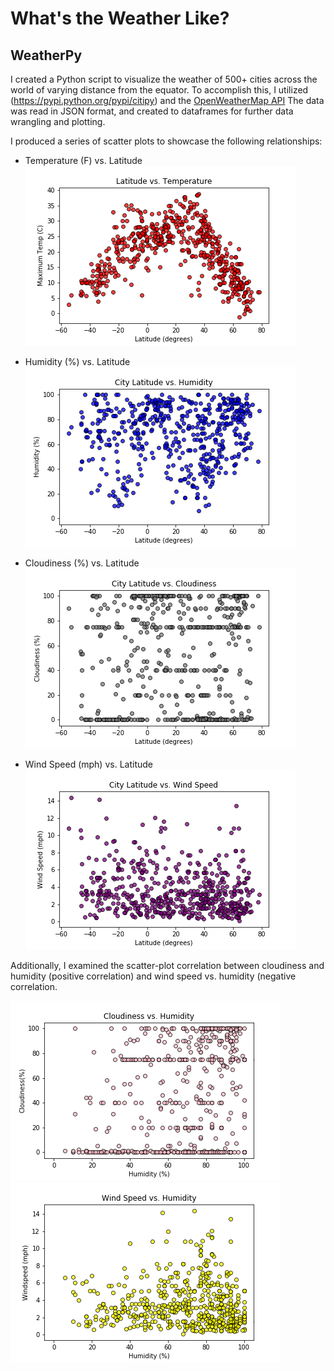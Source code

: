 # What's the Weather Like?

## WeatherPy

I created a Python script to visualize the weather of 500+ cities across the world of varying distance from the equator. 
To accomplish this, I utilized (https://pypi.python.org/pypi/citipy) and the [OpenWeatherMap API](https://openweathermap.org/api)
The data was read in JSON format, and created to dataframes for further data wrangling and plotting. 

I produced a series of scatter plots to showcase the following relationships:

* Temperature (F) vs. Latitude
![MaxTemp](images/max_temp.png)

* Humidity (%) vs. Latitude
![Humidity](images/humidity.png)

* Cloudiness (%) vs. Latitude
![Cloudiness](images/cloudiness.png)

* Wind Speed (mph) vs. Latitude
![WindSpeed](images/wind_speed.png)

Additionally, I examined the scatter-plot correlation between cloudiness and humidity (positive correlation) and wind speed vs. humidity (negative correlation.

![CloudinessHumidity](images/cloudiness_humidity.png)
![WindSpeedHumidity](images/windspeed_humidity.png)

